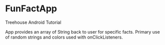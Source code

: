 # FunFactApp

Treehouse Android Tutorial

App provides an array of String back to user for specific facts.  Primary use of random strings and colors used with onClickListeners.
